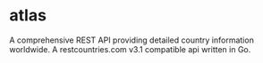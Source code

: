 # atlas
A comprehensive REST API providing detailed country information worldwide. A restcountries.com v3.1 compatible api written in Go.
